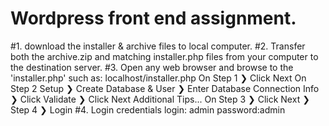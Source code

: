 # Wordpress front end assignment.

#1. download the installer & archive files to local computer.
#2. Transfer both the archive.zip and matching installer.php files from your computer to the destination server.
#3. Open any web browser and browse to the 'installer.php' such as: localhost/installer.php On Step 1 ❯ Click Next
    On Step 2 Setup ❯ Create Database & User ❯ Enter Database Connection Info ❯ Click Validate ❯ Click Next
 Additional Tips... On Step 3 ❯ Click Next ❯ Step 4 ❯ Login 
#4. Login credentials login: admin  password:admin
